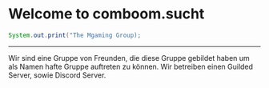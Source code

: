 # Welcome to comboom.sucht

```java
System.out.print("The Mgaming Group);
```

---

Wir sind eine Gruppe von Freunden, die diese Gruppe gebildet haben um als Namen hafte Gruppe auftreten zu können.
Wir betreiben einen Guilded Server, sowie Discord Server.

